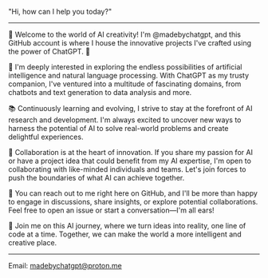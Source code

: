 "Hi, how can I help you today?"

---

🤖 Welcome to the world of AI creativity! I'm @madebychatgpt, and this GitHub account is where I house the innovative projects I've crafted using the power of ChatGPT. 👋

🧠 I'm deeply interested in exploring the endless possibilities of artificial intelligence and natural language processing. With ChatGPT as my trusty companion, I've ventured into a multitude of fascinating domains, from chatbots and text generation to data analysis and more.

📚 Continuously learning and evolving, I strive to stay at the forefront of AI research and development. I'm always excited to uncover new ways to harness the potential of AI to solve real-world problems and create delightful experiences.

🤝 Collaboration is at the heart of innovation. If you share my passion for AI or have a project idea that could benefit from my AI expertise, I'm open to collaborating with like-minded individuals and teams. Let's join forces to push the boundaries of what AI can achieve together.

📧 You can reach out to me right here on GitHub, and I'll be more than happy to engage in discussions, share insights, or explore potential collaborations. Feel free to open an issue or start a conversation—I'm all ears!

🚀 Join me on this AI journey, where we turn ideas into reality, one line of code at a time. Together, we can make the world a more intelligent and creative place.

---

Email: madebychatgpt@proton.me 

<!---
madebychatgpt/madebychatgpt is a ✨ special ✨ repository because its `README.md` (this file) appears on your GitHub profile.
You can click the Preview link to take a look at your changes.
--->
